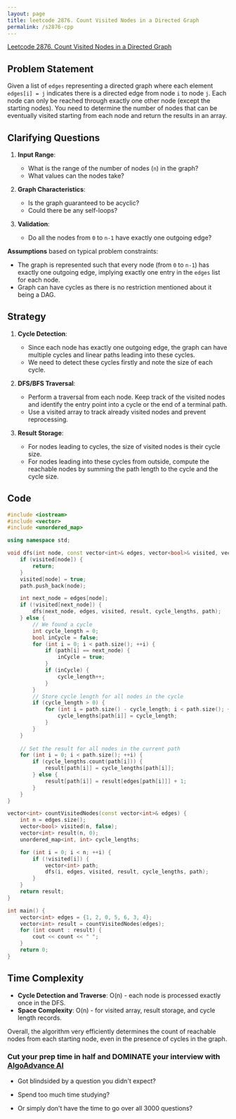 ```yaml
---
layout: page
title: leetcode 2876. Count Visited Nodes in a Directed Graph
permalink: /s2876-cpp
---
```

[Leetcode 2876. Count Visited Nodes in a Directed Graph](https://algoadvance.github.io/algoadvance/l2876)
## Problem Statement

Given a list of `edges` representing a directed graph where each element `edges[i] = j` indicates there is a directed edge from node `i` to node `j`. Each node can only be reached through exactly one other node (except the starting nodes). You need to determine the number of nodes that can be eventually visited starting from each node and return the results in an array.

## Clarifying Questions

1. **Input Range**:
    - What is the range of the number of nodes (`n`) in the graph?
    - What values can the nodes take?

2. **Graph Characteristics**:
    - Is the graph guaranteed to be acyclic?
    - Could there be any self-loops?

3. **Validation**:
    - Do all the nodes from `0` to `n-1` have exactly one outgoing edge?

**Assumptions** based on typical problem constraints:
- The graph is represented such that every node (from `0` to `n-1`) has exactly one outgoing edge, implying exactly one entry in the `edges` list for each node.
- Graph can have cycles as there is no restriction mentioned about it being a DAG.

## Strategy

1. **Cycle Detection**:
    - Since each node has exactly one outgoing edge, the graph can have multiple cycles and linear paths leading into these cycles.
    - We need to detect these cycles firstly and note the size of each cycle.

2. **DFS/BFS Traversal**:
    - Perform a traversal from each node. Keep track of the visited nodes and identify the entry point into a cycle or the end of a terminal path.
    - Use a visited array to track already visited nodes and prevent reprocessing.

3. **Result Storage**:
    - For nodes leading to cycles, the size of visited nodes is their cycle size.
    - For nodes leading into these cycles from outside, compute the reachable nodes by summing the path length to the cycle and the cycle size.

## Code

```cpp
#include <iostream>
#include <vector>
#include <unordered_map>

using namespace std;

void dfs(int node, const vector<int>& edges, vector<bool>& visited, vector<int>& result, unordered_map<int, int>& cycle_lengths, vector<int>& path) {
    if (visited[node]) {
        return;
    }
    visited[node] = true;
    path.push_back(node);

    int next_node = edges[node];
    if (!visited[next_node]) {
        dfs(next_node, edges, visited, result, cycle_lengths, path);
    } else {
        // We found a cycle
        int cycle_length = 0;
        bool inCycle = false;
        for (int i = 0; i < path.size(); ++i) {
            if (path[i] == next_node) {
                inCycle = true;
            }
            if (inCycle) {
                cycle_length++;
            }
        }
        // Store cycle length for all nodes in the cycle
        if (cycle_length > 0) {
            for (int i = path.size() - cycle_length; i < path.size(); ++i) {
                cycle_lengths[path[i]] = cycle_length;
            }
        }
    }
    
    // Set the result for all nodes in the current path
    for (int i = 0; i < path.size(); ++i) {
        if (cycle_lengths.count(path[i])) {
            result[path[i]] = cycle_lengths[path[i]];
        } else {
            result[path[i]] = result[edges[path[i]]] + 1;
        }
    }
}

vector<int> countVisitedNodes(const vector<int>& edges) {
    int n = edges.size();
    vector<bool> visited(n, false);
    vector<int> result(n, 0);
    unordered_map<int, int> cycle_lengths;

    for (int i = 0; i < n; ++i) {
        if (!visited[i]) {
            vector<int> path;
            dfs(i, edges, visited, result, cycle_lengths, path);
        }
    }
    return result;
}

int main() {
    vector<int> edges = {1, 2, 0, 5, 6, 3, 4};
    vector<int> result = countVisitedNodes(edges);
    for (int count : result) {
        cout << count << " ";
    }
    return 0;
}
```

## Time Complexity

- **Cycle Detection and Traverse**: O(n) - each node is processed exactly once in the DFS.
- **Space Complexity**: O(n) - for visited array, result storage, and cycle length records.

Overall, the algorithm very efficiently determines the count of reachable nodes from each starting node, even in the presence of cycles in the graph.


### Cut your prep time in half and DOMINATE your interview with [AlgoAdvance AI](https://algoAdvance.com)

- Got blindsided by a question you didn't expect?

- Spend too much time studying?

- Or simply don't have the time to go over all 3000 questions?

